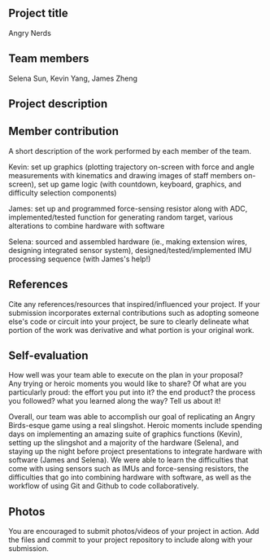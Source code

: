 ## Project title
Angry Nerds

## Team members
Selena Sun, Kevin Yang, James Zheng

## Project description


## Member contribution
A short description of the work performed by each member of the team.

Kevin: set up graphics (plotting trajectory on-screen with force and angle measurements with kinematics and drawing images of staff members on-screen), set up game logic (with countdown, keyboard, graphics, and difficulty selection components)

James: set up and programmed force-sensing resistor along with ADC, implemented/tested function for generating random target, various alterations to combine hardware with software

Selena: sourced and assembled hardware (ie., making extension wires, designing integrated sensor system), designed/tested/implemented IMU processing sequence (with James's help!)

## References
Cite any references/resources that inspired/influenced your project. 
If your submission incorporates external contributions such as adopting 
someone else's code or circuit into your project, be sure to clearly 
delineate what portion of the work was derivative and what portion is 
your original work.

## Self-evaluation
How well was your team able to execute on the plan in your proposal?  
Any trying or heroic moments you would like to share? Of what are you particularly proud: the effort you put into it? the end product? 
the process you followed? what you learned along the way? Tell us about it!

Overall, our team was able to accomplish our goal of replicating an Angry Birds-esque game using a real slingshot. Heroic moments include spending
days on implementing an amazing suite of graphics functions (Kevin), setting up the slingshot and a majority of the hardware (Selena), and staying
up the night before project presentations to integrate hardware with software (James and Selena). We were able to learn the difficulties that come
with using sensors such as IMUs and force-sensing resistors, the difficulties that go into combining hardware with software, as well as the
workflow of using Git and Github to code collaboratively.

## Photos
You are encouraged to submit photos/videos of your project in action. 
Add the files and commit to your project repository to include along with your submission.
